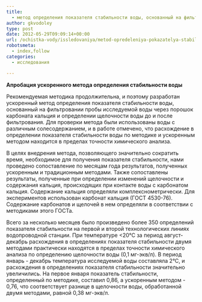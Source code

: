 ```yaml
---
title:
  - метод определения показателя стабильности воды, основанный на фильтровании пробы исследуемой воды через порошок карбоната кальция и определении щелочности воды до и после фильтрования
author: gkvodoley
type: post
date: 2012-05-29T09:09:14+00:00
url: /ochistka-vody/issledovaniya/metod-opredeleniya-pokazatelya-stabil-nosti-vody.html
robotsmeta:
  - index,follow
categories:
  - исследования

---
```

 **Апробация ускоренного метода определения стабильности воды**
  
Рекомендуемая методика продолжительна, и поэтому разработан ускоренный метод определения показателя стабильности воды, основанный на фильтровании пробы исследуемой воды через порошок карбоната кальция и определении щелочности воды до и после фильтрования. Для проверки метода были использованы воды с различным солесодержанием, и в работе отмечено, что расхождение в определении показателя стабильности воды по методике и ускоренным методом находится в пределах точности химического анализа.
  
В целях внедрения метода, позволяющего значительно сократить время, необходимое для получения показателя стабильности, нами проведено сопоставление по месяцам года результатов, полученных ускоренным и традиционным методами. Также сопоставлены результаты, полученные при определении изменений щелочности и содержания кальция, происходящих при контакте воды с карбонатом кальция. Содержание кальция определяли комплекснометрически. Для экспериментов использован карбонат кальция (ГОСТ 4530-76). Содержание карбонатов и щелочей в нем определяли в соответствии с методиками этого ГОСТа.
  
Всего за несколько месяцев было произведено более 350 определений показателя стабильности на первой и второй технологических линиях водопроводной станции. При температуре <20°С за период август-декабрь расхождения в определениях показателя стабильности двумя методами практически находятся в пределах точности химического анализа по определению щелочности воды (0,1 мг-экв/л). В период январь - декабрь температура исследуемой воды составляла 2°С, и расхождения в определениях показателя стабильности значительно увеличились. На первое января показатель стабильности, определенный по методике, составил 0,86, а ускоренным методом - 0,76, что соответствует разнице в щелочности воды, обработанной двумя методами, равной 0,38 мг-экв/л.